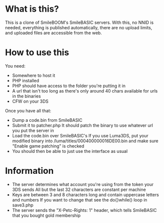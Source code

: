 # What is this?
This is a clone of SmileBOOM's SmileBASIC servers. With this, no NNID is needed, everything is published automatically, there are no upload limits, and uploaded files are accessible from the web.

# How to use this
You need:
* Somewhere to host it
* PHP installed
* PHP should have access to the folder you're putting it in
* A url that isn't too long as there's only around 40 chars available for urls in the binaries
* CFW on your 3DS

Once you have all that:
* Dump a code.bin from SmileBASIC
* Submit it to patcher.php
It should patch the binary to use whatever url you put the server in
* Load the code.bin over SmileBASIC's
If you use Luma3DS, put your modified binary into /luma/titles/000400000016DE00.bin and make sure "Enable game patching" is checked
* You should then be able to just use the interface as usual

# Information
* The server determines what account you're using from the token your 3DS sends
All but the last 32 characters are constant per machine
* Keys are between 3 and 8 characters long and contain uppercase letters and numbers
If you want to change that see the do{}while() loop in save3.php
* The server sends the "X-Petc-Rights: 1" header, which tells SmileBASIC that you bought gold membership